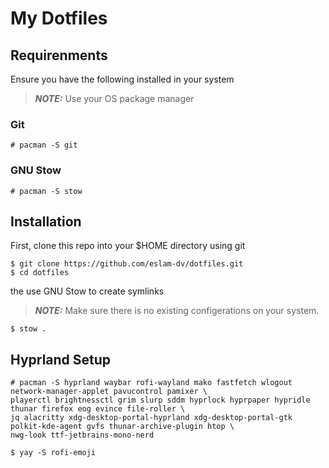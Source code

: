 # My Dotfiles

## Requirenments

Ensure you have the following installed in your system

> **_NOTE:_**
> Use your OS package manager

### Git

```
# pacman -S git
```

### GNU Stow

```
# pacman -S stow
```

## Installation

First, clone this repo into your $HOME directory using git

```
$ git clone https://github.com/eslam-dv/dotfiles.git
$ cd dotfiles
```

the use GNU Stow to create symlinks

> **_NOTE:_**
> Make sure there is no existing configerations on your system.

```
$ stow .
```

## Hyprland Setup

```
# pacman -S hyprland waybar rofi-wayland mako fastfetch wlogout network-manager-applet pavucontrol pamixer \
playerctl brightnessctl grim slurp sddm hyprlock hyprpaper hypridle thunar firefox eog evince file-roller \
jq alacritty xdg-desktop-portal-hyprland xdg-desktop-portal-gtk polkit-kde-agent gvfs thunar-archive-plugin htop \
nwg-look ttf-jetbrains-mono-nerd
```

```
$ yay -S rofi-emoji
```

